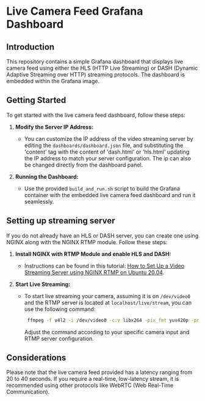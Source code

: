 # Live Camera Feed Grafana Dashboard

## Introduction

This repository contains a simple Grafana dashboard that displays live camera feed using either the HLS (HTTP Live Streaming) or DASH (Dynamic Adaptive Streaming over HTTP) streaming protocols. The dashboard is embedded within the Grafana image.

## Getting Started

To get started with the live camera feed dashboard, follow these steps:

1. **Modify the Server IP Address:**
   - You can customize the IP address of the video streaming server by editing the `dashboards/dashboard.json` file, and substituting the 'content' tag with the content of 'dash.html' or 'hls.html' updating the IP address to match your server configuration. The ip can also be changed        directly from the dashboard panel.

2. **Running the Dashboard:**
   - Use the provided `build_and_run.sh` script to build the Grafana container with the embedded live camera feed dashboard and run it seamlessly. 

## Setting up streaming server

If you do not already have an HLS or DASH server, you can create one using NGINX along with the NGINX RTMP module. Follow these steps:

1. **Install NGINX with RTMP Module and enable HLS and DASH:**
   - Instructions can be found in this tutorial: [How to Set Up a Video Streaming Server using NGINX RTMP on Ubuntu 20.04](https://www.digitalocean.com/community/tutorials/how-to-set-up-a-video-streaming-server-using-nginx-rtmp-on-ubuntu-20-04).

2. **Start Live Streaming:**
   - To start live streaming your camera, assuming it is on `/dev/video0` and the RTMP server is located at `localhost/live/stream`, you can use the following command:
     ```bash
      ffmpeg -f v4l2 -i /dev/video0 -c:v libx264 -pix_fmt yuv420p -preset ultrafast -tune zerolatency -framerate 15 -g 30 -b:v 300k -f flv rtmp://localhost/live/stream
     ```
     Adjust the command according to your specific camera input and RTMP server configuration. 
     
## Considerations

Please note that the live camera feed provided has a latency ranging from 20 to 40 seconds. If you require a real-time, low-latency stream, it is recommended using other protocols like WebRTC (Web Real-Time Communication).
